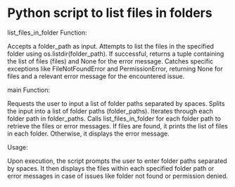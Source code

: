 # Python script to list files in folders


list_files_in_folder Function:

Accepts a folder_path as input.
Attempts to list the files in the specified folder using os.listdir(folder_path).
If successful, returns a tuple containing the list of files (files) and None for the error message.
Catches specific exceptions like FileNotFoundError and PermissionError, returning None for files and a relevant error message for the encountered issue.

main Function:

Requests the user to input a list of folder paths separated by spaces.
Splits the input into a list of folder paths (folder_paths).
Iterates through each folder path in folder_paths.
Calls list_files_in_folder for each folder path to retrieve the files or error messages.
If files are found, it prints the list of files in each folder. Otherwise, it displays the error message.

Usage:

Upon execution, the script prompts the user to enter folder paths separated by spaces.
It then displays the files within each specified folder path or error messages in case of issues like folder not found or permission denied.

